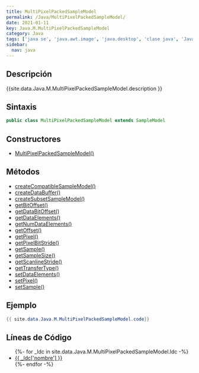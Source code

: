 ```yaml
---
title: MultiPixelPackedSampleModel
permalink: /Java/MultiPixelPackedSampleModel/
date: 2021-01-11
key: Java.M.MultiPixelPackedSampleModel
category: Java
tags: ['java se', 'java.awt.image', 'java.desktop', 'clase java', 'Java 1.0']
sidebar: 
  nav: java
---
```


## Descripción
{{site.data.Java.M.MultiPixelPackedSampleModel.description }}

## Sintaxis
~~~java
public class MultiPixelPackedSampleModel extends SampleModel
~~~

## Constructores
* [MultiPixelPackedSampleModel()](/Java/MultiPixelPackedSampleModel/MultiPixelPackedSampleModel/)

## Métodos
* [createCompatibleSampleModel()](/Java/MultiPixelPackedSampleModel/createCompatibleSampleModel)
* [createDataBuffer()](/Java/MultiPixelPackedSampleModel/createDataBuffer)
* [createSubsetSampleModel()](/Java/MultiPixelPackedSampleModel/createSubsetSampleModel)
* [getBitOffset()](/Java/MultiPixelPackedSampleModel/getBitOffset)
* [getDataBitOffset()](/Java/MultiPixelPackedSampleModel/getDataBitOffset)
* [getDataElements()](/Java/MultiPixelPackedSampleModel/getDataElements)
* [getNumDataElements()](/Java/MultiPixelPackedSampleModel/getNumDataElements)
* [getOffset()](/Java/MultiPixelPackedSampleModel/getOffset)
* [getPixel()](/Java/MultiPixelPackedSampleModel/getPixel)
* [getPixelBitStride()](/Java/MultiPixelPackedSampleModel/getPixelBitStride)
* [getSample()](/Java/MultiPixelPackedSampleModel/getSample)
* [getSampleSize()](/Java/MultiPixelPackedSampleModel/getSampleSize)
* [getScanlineStride()](/Java/MultiPixelPackedSampleModel/getScanlineStride)
* [getTransferType()](/Java/MultiPixelPackedSampleModel/getTransferType)
* [setDataElements()](/Java/MultiPixelPackedSampleModel/setDataElements)
* [setPixel()](/Java/MultiPixelPackedSampleModel/setPixel)
* [setSample()](/Java/MultiPixelPackedSampleModel/setSample)

## Ejemplo
~~~java
{{ site.data.Java.M.MultiPixelPackedSampleModel.code}}
~~~

## Líneas de Código
<ul>
{%- for _ldc in site.data.Java.M.MultiPixelPackedSampleModel.ldc -%}
   <li>
       <a href="{{_ldc['url'] }}">{{ _ldc['nombre'] }}</a>
   </li>
{%- endfor -%}
</ul>
